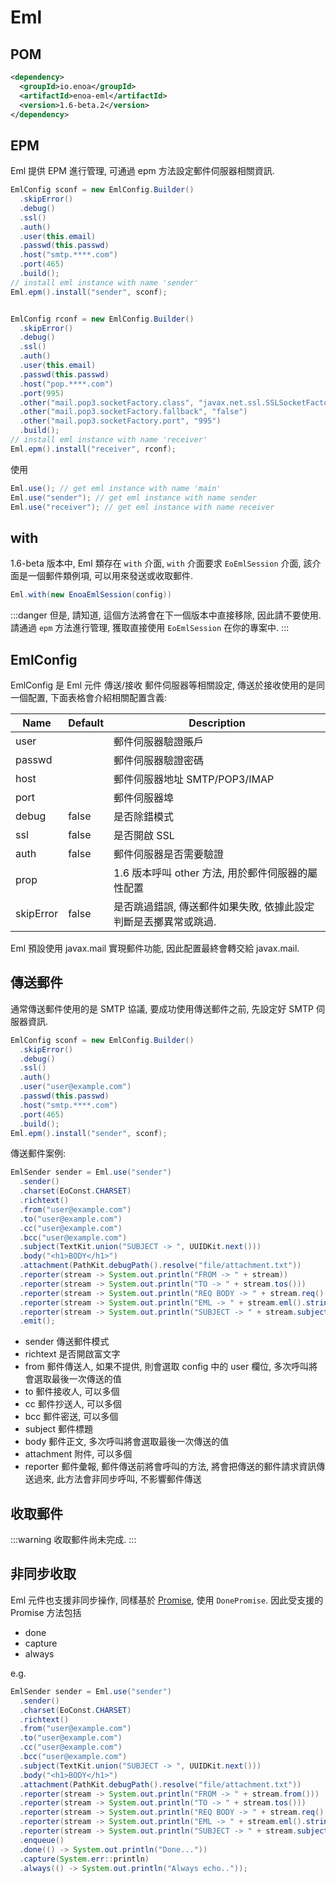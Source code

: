 

# Eml

## POM

```xml
<dependency>
  <groupId>io.enoa</groupId>
  <artifactId>enoa-eml</artifactId>
  <version>1.6-beta.2</version>
</dependency>
```

## EPM

Eml 提供 EPM 進行管理, 可通過 epm 方法設定郵件伺服器相關資訊.

```java
EmlConfig sconf = new EmlConfig.Builder()
  .skipError()
  .debug()
  .ssl()
  .auth()
  .user(this.email)
  .passwd(this.passwd)
  .host("smtp.****.com")
  .port(465)
  .build();
// install eml instance with name 'sender'
Eml.epm().install("sender", sconf);


EmlConfig rconf = new EmlConfig.Builder()
  .skipError()
  .debug()
  .ssl()
  .auth()
  .user(this.email)
  .passwd(this.passwd)
  .host("pop.****.com")
  .port(995)
  .other("mail.pop3.socketFactory.class", "javax.net.ssl.SSLSocketFactory")
  .other("mail.pop3.socketFactory.fallback", "false")
  .other("mail.pop3.socketFactory.port", "995")
  .build();
// install eml instance with name 'receiver'
Eml.epm().install("receiver", rconf);
```

使用

```java
Eml.use(); // get eml instance with name 'main'
Eml.use("sender"); // get eml instance with name sender
Eml.use("receiver"); // get eml instance with name receiver
```

## with

1.6-beta 版本中, Eml 類存在 `with` 介面, `with` 介面要求 `EoEmlSession` 介面, 該介面是一個郵件類例項, 可以用來發送或收取郵件.

```java
Eml.with(new EnoaEmlSession(config))
```

:::danger
但是, 請知道, 這個方法將會在下一個版本中直接移除, 因此請不要使用. 請通過 `epm` 方法進行管理, 獲取直接使用 `EoEmlSession` 在你的專案中.
:::

## EmlConfig

EmlConfig 是 Eml 元件 傳送/接收 郵件伺服器等相關設定, 傳送於接收使用的是同一個配置, 下面表格會介紹相關配置含義:

| Name      | Default | Description                                          |
| --------- | ------- | -----------                                          |
| user      |         | 郵件伺服器驗證賬戶                                      |
| passwd    |         | 郵件伺服器驗證密碼                                      |
| host      |         | 郵件伺服器地址 SMTP/POP3/IMAP                           |
| port      |         | 郵件伺服器埠                                          |
| debug     | false   | 是否除錯模式                                           |
| ssl       | false   | 是否開啟 SSL                                           |
| auth      | false   | 郵件伺服器是否需要驗證                                   |
| prop      |         | 1.6 版本呼叫 other 方法, 用於郵件伺服器的屬性配置           |
| skipError | false   | 是否跳過錯誤, 傳送郵件如果失敗, 依據此設定判斷是丟擲異常或跳過. |

Eml 預設使用 javax.mail 實現郵件功能, 因此配置最終會轉交給 javax.mail.

## 傳送郵件

通常傳送郵件使用的是 SMTP 協議, 要成功使用傳送郵件之前, 先設定好 SMTP 伺服器資訊.

```java
EmlConfig sconf = new EmlConfig.Builder()
  .skipError()
  .debug()
  .ssl()
  .auth()
  .user("user@example.com")
  .passwd(this.passwd)
  .host("smtp.****.com")
  .port(465)
  .build();
Eml.epm().install("sender", sconf);
```

傳送郵件案例:

```java
EmlSender sender = Eml.use("sender")
  .sender()
  .charset(EoConst.CHARSET)
  .richtext()
  .from("user@example.com")
  .to("user@example.com")
  .cc("user@example.com")
  .bcc("user@example.com")
  .subject(TextKit.union("SUBJECT -> ", UUIDKit.next()))
  .body("<h1>BODY</h1>")
  .attachment(PathKit.debugPath().resolve("file/attachment.txt"))
  .reporter(stream -> System.out.println("FROM -> " + stream))
  .reporter(stream -> System.out.println("TO -> " + stream.tos()))
  .reporter(stream -> System.out.println("REQ BODY -> " + stream.req().string()))
  .reporter(stream -> System.out.println("EML -> " + stream.eml().string()))
  .reporter(stream -> System.out.println("SUBJECT -> " + stream.subject()))
  .emit();
```


- sender
  傳送郵件模式
- richtext
  是否開啟富文字
- from
  郵件傳送人, 如果不提供, 則會選取 config 中的 user 欄位, 多次呼叫將會選取最後一次傳送的值
- to
  郵件接收人, 可以多個
- cc
  郵件抄送人, 可以多個
- bcc
  郵件密送, 可以多個
- subject
  郵件標題
- body
  郵件正文, 多次呼叫將會選取最後一次傳送的值
- attachment
  附件, 可以多個
- reporter
  郵件彙報, 郵件傳送前將會呼叫的方法, 將會把傳送的郵件請求資訊傳送過來, 此方法會非同步呼叫, 不影響郵件傳送


## 收取郵件

:::warning
收取郵件尚未完成.
:::

## 非同步收取

Eml 元件也支援非同步操作, 同樣基於 [Promise](#Promise), 使用 `DonePromise`. 因此受支援的 Promise 方法包括

- done
- capture
- always

e.g.

```java
EmlSender sender = Eml.use("sender")
  .sender()
  .charset(EoConst.CHARSET)
  .richtext()
  .from("user@example.com")
  .to("user@example.com")
  .cc("user@example.com")
  .bcc("user@example.com")
  .subject(TextKit.union("SUBJECT -> ", UUIDKit.next()))
  .body("<h1>BODY</h1>")
  .attachment(PathKit.debugPath().resolve("file/attachment.txt"))
  .reporter(stream -> System.out.println("FROM -> " + stream.from()))
  .reporter(stream -> System.out.println("TO -> " + stream.tos()))
  .reporter(stream -> System.out.println("REQ BODY -> " + stream.req().string()))
  .reporter(stream -> System.out.println("EML -> " + stream.eml().string()))
  .reporter(stream -> System.out.println("SUBJECT -> " + stream.subject()))
  .enqueue()
  .done(() -> System.out.println("Done..."))
  .capture(System.err::println)
  .always(() -> System.out.println("Always echo.."));
```

